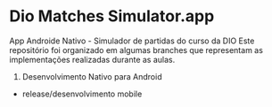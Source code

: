 # Dio Matches Simulator.app
App Androide Nativo - Simulador de partidas do curso da DIO
Este repositório foi organizado em algumas branches que representam as implementações realizadas durante as aulas.
1. Desenvolvimento Nativo para Android
  - release/desenvolvimento mobile
